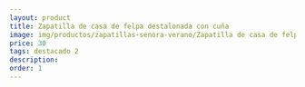 ```yaml
---
layout: product
title: Zapatilla de casa de felpa destalonada con cuña
image: img/productos/zapatillas-senora-verano/Zapatilla de casa de felpa destalonada con cuña=30=destacado 2.webp
price: 30
tags: destacado 2
description: 
order: 1
---
```


